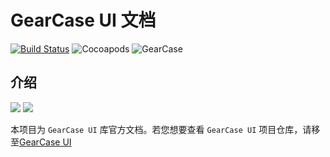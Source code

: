 # GearCase UI 文档
[![Build Status](https://www.travis-ci.org/evenyao/GearCase.svg?branch=master)](https://www.travis-ci.org/evenyao/GearCase)
![Cocoapods](https://img.shields.io/cocoapods/l/AFNetworking.svg)
![GearCase](https://img.shields.io/badge/gearcase-0.1.5-orange.svg)

## 介绍
![](https://img-1257191344.cos.ap-chengdu.myqcloud.com/gear.png)
![](https://img-1257191344.cos.ap-chengdu.myqcloud.com/case.png)

本项目为 `GearCase UI` 库官方文档。若您想要查看 `GearCase UI` 项目仓库，请移至[GearCase UI](https://github.com/evenyao/GearCase)

